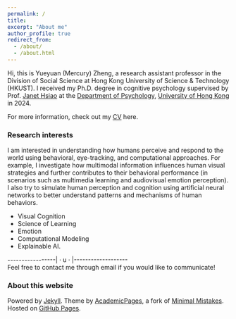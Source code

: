 ```yaml
---
permalink: /
title: 
excerpt: "About me"
author_profile: true
redirect_from:
  - /about/
  - /about.html
---
```


  
Hi, this is Yueyuan (Mercury) Zheng, a research assistant professor in the Division of Social Science at Hong Kong University of Science & Technology (HKUST). I received my Ph.D. degree in cognitive psychology supervised by Prof. [Janet Hsiao](https://jhhsiao.people.ust.hk/index.html) at the [Department of Psychology](https://psychology.hku.hk/), [University of Hong Kong](https://www.hku.hk/) in 2024.  
  
For more information, check out my [CV](https://mercuryzheng.github.io/files/yz_cv.pdf) here.  

### Research interests  
I am interested in understanding how humans perceive and respond to the world using behavioral, eye-tracking, and computational approaches. For example, I investigate how multimodal information influences human visual strategies and further contributes to their behavioral performance (in scenarios such as multimedia learning and audiovisual emotion perception). I also try to simulate human perception and cognition using artificial neural networks to better understand patterns and mechanisms of human behaviors.  
  
* Visual Cognition
* Science of Learning
* Emotion
* Computational Modeling
* Explainable AI.
  
  
  
  
-----------------|  · u ·  |-------------------  
Feel free to contact me through email if you would like to communicate!  
  
  
  
  
  
  
  


### About this website
Powered by [Jekyll](http://jekyllrb.com). Theme by [AcademicPages](https://github.com/academicpages/academicpages.github.io), a fork of [Minimal Mistakes](https://mademistakes.com/work/minimal-mistakes-jekyll-theme/). Hosted on [GitHub Pages](https://pages.github.com/).

<!-- Powered by <a href="http://jekyllrb.com" rel="nofollow">Jekyll</a> &amp; <a href="https://github.com/academicpages/academicpages.github.io">AcademicPages</a>, a fork of <a href="https://mademistakes.com/work/minimal-mistakes-jekyll-theme/" rel="nofollow">Minimal Mistakes</a>. Hosted on GitHub Pages. -->

